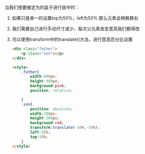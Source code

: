 当我们想要被定为的盒子进行居中时：

 1. 如果只是单一的设置top为50%，left为50%	那么元素会稍微靠右

 2. 我们需要自己进行手动尺寸减少，每次父元素改变宽高我们都得改

 3. 可以使用transform中的translate()方法，进行宽高百分比设置

    ```html
    <div class="father">
        <p class="son"></p>
    </div>
    
    <style>
        .father{
            width:800px;
            height:400px;
            background:pink;
            position: relative;
    
        }
        .son{
            position: absolute;
            width:200px;
            height:200px;
            background:red;
            transform:translate(-50%,-50%);
            left:50%;
            top:50%;
        }
    </style>
    ```

    